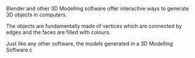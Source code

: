 Blender and other 3D Modelling software offer interactive ways to generate 3D objects in computers.

The objects are fundamentally made of vertices which are connected by edges and the faces are filled with colours.

Just like any other software, the models generated in a 3D Modelling Software c